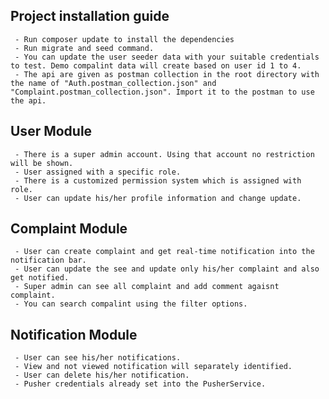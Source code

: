 
## Project installation guide
     - Run composer update to install the dependencies
     - Run migrate and seed command.
     - You can update the user seeder data with your suitable credentials to test. Demo compalint data will create based on user id 1 to 4.
     - The api are given as postman collection in the root directory with the name of "Auth.postman_collection.json" and "Complaint.postman_collection.json". Import it to the postman to use the api.

## User Module
     - There is a super admin account. Using that account no restriction will be shown.
     - User assigned with a specific role.
     - There is a customized permission system which is assigned with role.
     - User can update his/her profile information and change update.

## Complaint Module
     - User can create complaint and get real-time notification into the notification bar.
     - User can update the see and update only his/her complaint and also get notified.
     - Super admin can see all complaint and add comment agaisnt complaint.
     - You can search compalint using the filter options.

## Notification Module
     - User can see his/her notifications.
     - View and not viewed notification will separately identified.
     - User can delete his/her notification.
     - Pusher credentials already set into the PusherService.

